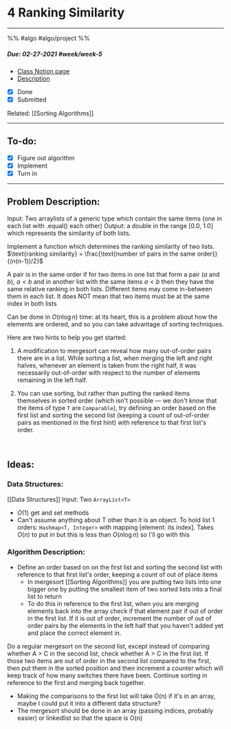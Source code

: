 # 4 Ranking Similarity

---

%% #algo #algo/project %%
##### Due: 02-27-2021 #week/week-5 
- [Class Notion page](https://www.notion.so/Data-Structures-and-Algorithms-2dc17465f862455b86e8d1051ee41539)
- [Description](https://www.notion.so/HW4-Ranking-Similarity-0603fd00e8a949c88d78dc33f26c8f67)
- [x] Done
- [x] Submitted

Related:
[[Sorting Algorithms]]

--- 

## To-do:

- [x]  Figure out algorithm
- [x]  Implement
- [x]  Turn in 

---

## Problem Description:
Input: Two arraylists of a generic type which contain the same items (one in each list with .equal() each other)
Output: a double in the range [0.0, 1.0] which represents the similarity of both lists.

Implement a function which determines the ranking similarity of two lists. 
$\text{ranking similarity} = \frac{\text{number of pairs in the same order}}{(n(n-1))/2}$

A pair is in the same order if for two items in one list that form a pair ($a$ and $b$), $a \lt b$ and in another list with the same items $a \lt b$ then they have the same relative ranking in both lists. Different items may come in-between them in each list. It does NOT mean that two items must be at the same index in both lists

Can be done in $O(n\log n)$ time: at its heart, this is a problem about how the elements are ordered, and so you can take advantage of sorting techniques.

Here are two hints to help you get started:

1.  A modification to mergesort can reveal how many out-of-order pairs there are in a list. While sorting a list, when merging the left and right halves, whenever an element is taken from the right half, it was necessarily out-of-order with respect to the number of elements remaining in the left half.

3.  You can use sorting, but rather than putting the ranked items themselves in sorted order (which isn't possible — we don't know that the items of type `T` are `Comparable`), try defining an order based on the first list and sorting the second list (keeping a count of out-of-order pairs as mentioned in the first hint) with reference to that first list's order.

 <br/>

## Ideas:
### Data Structures:
[[Data Structures]]
Input: Two `ArrayList<T>`
- $O(1)$ get and set methods
- Can't assume anything about T other than it is an object. 
To hold list 1 orders: 
`Hashmap<T, Integer>` with mapping [element: its index]. Takes $O(n)$ to put in but this is less than $O(n \log n)$ so I'll go with this


### Algorithm Description:
- Define an order based on on the first list and sorting the second list with reference to that first list's order, keeping a count of out of place items
	- In mergesort [[Sorting Algorithms]] you are putting two lists into one bigger one by putting the smallest item of two sorted lists into a final list to return  
	- To do this in reference to the first list, when you are merging elements back into the array check if that element pair if out of order in the first list. If it is out of order, increment the number of out of order pairs by the elements in the left half that you haven't added yet and place the correct element in. 

Do a regular mergesort on the second list, except instead of comparing whether A > C in the second list, check whether A > C in the first list. If those two items are out of order in the second list compared to the first, then put them in the sorted position and then increment a counter which will keep track of how many switches there have been. Continue sorting in reference to the first and merging back together. 
 
- Making the comparisons to the first list will take O(n) if it's in an array, maybe I could put it into a different data structure?
- The mergesort should be done in an array (passing indices, probably easier) or linkedlist so that the space is O(n) 

